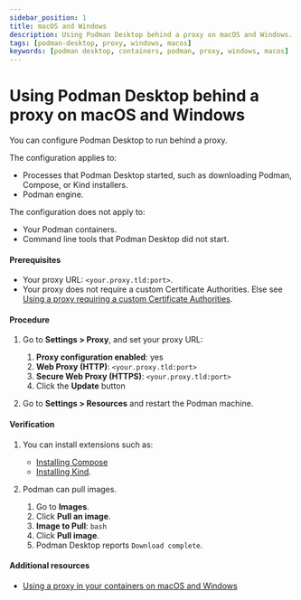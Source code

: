 ```yaml
---
sidebar_position: 1
title: macOS and Windows
description: Using Podman Desktop behind a proxy on macOS and Windows.
tags: [podman-desktop, proxy, windows, macos]
keywords: [podman desktop, containers, podman, proxy, windows, macos]
---
```


# Using Podman Desktop behind a proxy on macOS and Windows

You can configure Podman Desktop to run behind a proxy.

The configuration applies to:

- Processes that Podman Desktop started, such as downloading Podman, Compose, or Kind installers.
- Podman engine.

The configuration does not apply to:

- Your Podman containers.
- Command line tools that Podman Desktop did not start.

#### Prerequisites

- Your proxy URL: `<your.proxy.tld:port>`.
- Your proxy does not require a custom Certificate Authorities. Else see [Using a proxy requiring a custom Certificate Authorities](using-a-proxy-requiring-a-custom-ca).

#### Procedure

1. Go to **Settings > Proxy**, and set your proxy URL:

   1. **Proxy configuration enabled**: yes
   1. **Web Proxy (HTTP)**: `<your.proxy.tld:port>`
   1. **Secure Web Proxy (HTTPS)**: `<your.proxy.tld:port>`
   1. Click the **Update** button

1. Go to **Settings > Resources** and restart the Podman machine.

#### Verification

1. You can install extensions such as:

   - [Installing Compose](/docs/compose/compose-spec)
   - [Installing Kind](/docs/kubernetes/kind/installing-kind).

2. Podman can pull images.
   1. Go to **Images**.
   2. Click **Pull an image**.
   3. **Image to Pull**: `bash`
   4. Click **Pull image**.
   5. Podman Desktop reports `Download complete`.

#### Additional resources

- [Using a proxy in your containers on macOS and Windows](/docs/proxy/using-a-proxy-in-your-containers)
